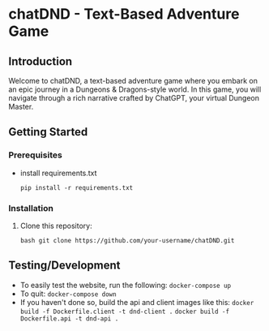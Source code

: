 # chatDND - Text-Based Adventure Game

## Introduction

Welcome to chatDND, a text-based adventure game where you embark on an epic journey in a Dungeons & Dragons-style world. In this game, you will navigate through a rich narrative crafted by ChatGPT, your virtual Dungeon Master.

## Getting Started

### Prerequisites

- install requirements.txt

    ```pip install -r requirements.txt```

### Installation

1. Clone this repository:

   ```bash git clone https://github.com/your-username/chatDND.git```

## Testing/Development
- To easily test the website, run the following:
    ```docker-compose up```
- To quit:
    ```docker-compose down```
- If you haven't done so, build the api and client images like this:
    ```docker build -f Dockerfile.client -t dnd-client .```
    ```docker build -f Dockerfile.api -t dnd-api .```